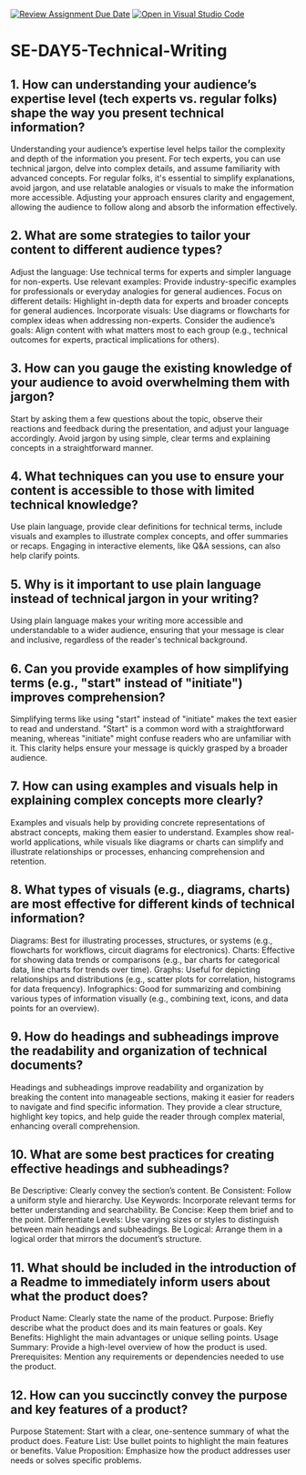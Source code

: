 [![Review Assignment Due Date](https://classroom.github.com/assets/deadline-readme-button-22041afd0340ce965d47ae6ef1cefeee28c7c493a6346c4f15d667ab976d596c.svg)](https://classroom.github.com/a/zsAR-pyY)
[![Open in Visual Studio Code](https://classroom.github.com/assets/open-in-vscode-2e0aaae1b6195c2367325f4f02e2d04e9abb55f0b24a779b69b11b9e10269abc.svg)](https://classroom.github.com/online_ide?assignment_repo_id=15781475&assignment_repo_type=AssignmentRepo)
# SE-DAY5-Technical-Writing
## 1. How can understanding your audience’s expertise level (tech experts vs. regular folks) shape the way you present technical information?
Understanding your audience’s expertise level helps tailor the complexity and depth of the information you present. For tech experts, you can use technical jargon, delve into complex details, and assume familiarity with advanced concepts. For regular folks, it's essential to simplify explanations, avoid jargon, and use relatable analogies or visuals to make the information more accessible. Adjusting your approach ensures clarity and engagement, allowing the audience to follow along and absorb the information effectively.
## 2. What are some strategies to tailor your content to different audience types?
Adjust the language: Use technical terms for experts and simpler language for non-experts. Use relevant examples: Provide industry-specific examples for professionals or everyday analogies for general audiences. Focus on different details: Highlight in-depth data for experts and broader concepts for general audiences. Incorporate visuals: Use diagrams or flowcharts for complex ideas when addressing non-experts. Consider the audience’s goals: Align content with what matters most to each group (e.g., technical outcomes for experts, practical implications for others).
## 3. How can you gauge the existing knowledge of your audience to avoid overwhelming them with jargon?
Start by asking them a few questions about the topic, observe their reactions and feedback during the presentation, and adjust your language accordingly. Avoid jargon by using simple, clear terms and explaining concepts in a straightforward manner.
## 4. What techniques can you use to ensure your content is accessible to those with limited technical knowledge?
Use plain language, provide clear definitions for technical terms, include visuals and examples to illustrate complex concepts, and offer summaries or recaps. Engaging in interactive elements, like Q&A sessions, can also help clarify points.
## 5. Why is it important to use plain language instead of technical jargon in your writing?
Using plain language makes your writing more accessible and understandable to a wider audience, ensuring that your message is clear and inclusive, regardless of the reader's technical background.
## 6. Can you provide examples of how simplifying terms (e.g., "start" instead of "initiate") improves comprehension?
Simplifying terms like using "start" instead of "initiate" makes the text easier to read and understand. "Start" is a common word with a straightforward meaning, whereas "initiate" might confuse readers who are unfamiliar with it. This clarity helps ensure your message is quickly grasped by a broader audience.
## 7. How can using examples and visuals help in explaining complex concepts more clearly?
Examples and visuals help by providing concrete representations of abstract concepts, making them easier to understand. Examples show real-world applications, while visuals like diagrams or charts can simplify and illustrate relationships or processes, enhancing comprehension and retention.
## 8. What types of visuals (e.g., diagrams, charts) are most effective for different kinds of technical information?
Diagrams: Best for illustrating processes, structures, or systems (e.g., flowcharts for workflows, circuit diagrams for electronics). Charts: Effective for showing data trends or comparisons (e.g., bar charts for categorical data, line charts for trends over time). Graphs: Useful for depicting relationships and distributions (e.g., scatter plots for correlation, histograms for data frequency). Infographics: Good for summarizing and combining various types of information visually (e.g., combining text, icons, and data points for an overview).
## 9. How do headings and subheadings improve the readability and organization of technical documents?
Headings and subheadings improve readability and organization by breaking the content into manageable sections, making it easier for readers to navigate and find specific information. They provide a clear structure, highlight key topics, and help guide the reader through complex material, enhancing overall comprehension.
## 10. What are some best practices for creating effective headings and subheadings?
Be Descriptive: Clearly convey the section’s content. Be Consistent: Follow a uniform style and hierarchy. Use Keywords: Incorporate relevant terms for better understanding and searchability. Be Concise: Keep them brief and to the point. Differentiate Levels: Use varying sizes or styles to distinguish between main headings and subheadings. Be Logical: Arrange them in a logical order that mirrors the document’s structure.
## 11. What should be included in the introduction of a Readme to immediately inform users about what the product does?
Product Name: Clearly state the name of the product. Purpose: Briefly describe what the product does and its main features or goals. Key Benefits: Highlight the main advantages or unique selling points. Usage Summary: Provide a high-level overview of how the product is used. Prerequisites: Mention any requirements or dependencies needed to use the product.
## 12. How can you succinctly convey the purpose and key features of a product?
Purpose Statement: Start with a clear, one-sentence summary of what the product does. Feature List: Use bullet points to highlight the main features or benefits. Value Proposition: Emphasize how the product addresses user needs or solves specific problems.
